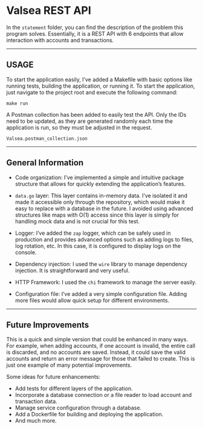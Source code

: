 # Valsea REST API

In the `statement` folder, you can find the description of the problem this program solves. Essentially, it is a REST API with 6 endpoints that allow interaction with accounts and transactions.

---

## USAGE

To start the application easily, I’ve added a Makefile with basic options like running tests, building the application, or running it. To start the application, just navigate to the project root and execute the following command:

`make run`

A Postman collection has been added to easily test the API. Only the IDs need to be updated, as they are generated randomly each time the application is run, so they must be adjusted in the request.

`Valsea.postman_collection.json`

---

## General Information

- Code organization:
  I’ve implemented a simple and intuitive package structure that allows for quickly extending the application’s features.

- `data.go` layer:
  This layer contains in-memory data. I’ve isolated it and made it accessible only through the repository, which would make it easy to replace with a database in the future. I avoided using advanced structures like maps with O(1) access since this layer is simply for handling mock data and is not crucial for this test.

- Logger:
  I’ve added the `zap` logger, which can be safely used in production and provides advanced options such as adding logs to files, log rotation, etc. In this case, it is configured to display logs on the console.

- Dependency injection:
  I used the `wire` library to manage dependency injection. It is straightforward and very useful.

- HTTP Framework:
  I used the `chi` framework to manage the server easily.

- Configuration file:
  I’ve added a very simple configuration file. Adding more files would allow quick setup for different environments.

---

## Future Improvements

This is a quick and simple version that could be enhanced in many ways. For example, when adding accounts, if one account is invalid, the entire call is discarded, and no accounts are saved. Instead, it could save the valid accounts and return an error message for those that failed to create. This is just one example of many potential improvements.

Some ideas for future enhancements:

- Add tests for different layers of the application.
- Incorporate a database connection or a file reader to load account and transaction data.
- Manage service configuration through a database.
- Add a Dockerfile for building and deploying the application.
- And much more.

